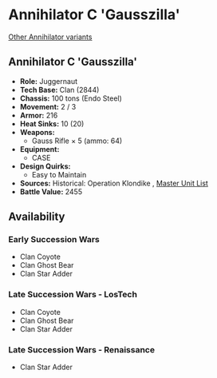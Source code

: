 # Annihilator C 'Gausszilla' 

[Other Annihilator variants](../annihilator.md) 

## Annihilator C 'Gausszilla' 

- **Role:** Juggernaut 
- **Tech Base:** Clan (2844) 
- **Chassis:** 100 tons (Endo Steel) 
- **Movement:** 2 / 3 
- **Armor:** 216 
- **Heat Sinks:** 10 (20) 
- **Weapons:** 
  - Gauss Rifle × 5 (ammo: 64) 
- **Equipment:** 
  - CASE 
- **Design Quirks:** 
  - Easy to Maintain 
- **Sources:** Historical: Operation Klondike , [Master Unit List](http://masterunitlist.info/Unit/Details/44) 
- **Battle Value:** 2455 

## Availability 

### Early Succession Wars 

- Clan Coyote 
- Clan Ghost Bear 
- Clan Star Adder 

### Late Succession Wars - LosTech 

- Clan Coyote 
- Clan Ghost Bear 
- Clan Star Adder 

### Late Succession Wars - Renaissance 

- Clan Star Adder 

